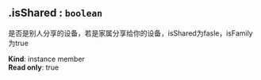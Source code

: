<a name="module_miot/Device--module.exports..IDevice+isShared"></a>

## .isShared : <code>boolean</code>
是否是别人分享的设备，若是家属分享给你的设备，isShared为fasle，isFamily为true

**Kind**: instance member  
**Read only**: true  
